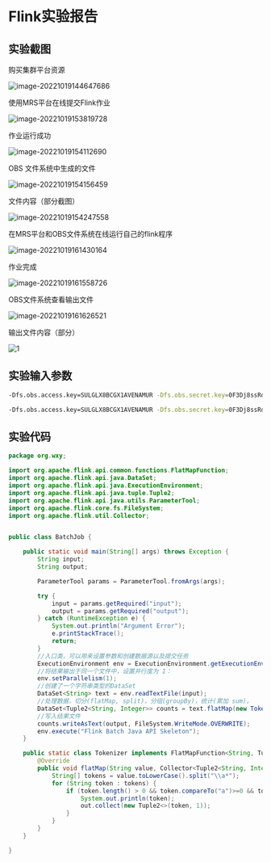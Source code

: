 # Flink实验报告

## 实验截图

购买集群平台资源

![image-20221019144647686](http://img.nebular.site/md/image-20221019144647686.png)



使用MRS平台在线提交Flink作业

![image-20221019153819728](http://img.nebular.site/md/image-20221019153819728.png)

作业运行成功

![image-20221019154112690](http://img.nebular.site/md/image-20221019154112690.png)

OBS 文件系统中生成的文件

![image-20221019154156459](http://img.nebular.site/md/image-20221019154156459.png)

文件内容（部分截图）

![image-20221019154247558](http://img.nebular.site/md/image-20221019154247558.png)







在MRS平台和OBS文件系统在线运行自己的flink程序

![image-20221019161430164](http://img.nebular.site/md/image-20221019161430164.png)

作业完成

![image-20221019161558726](http://img.nebular.site/md/image-20221019161558726.png)

OBS文件系统查看输出文件

![image-20221019161626521](http://img.nebular.site/md/image-20221019161626521.png)

输出文件内容（部分）

![1](http://img.nebular.site/md/1.png)

## 实验输入参数

```bash
-Dfs.obs.access.key=SULGLX8BCGX1AVENAMUR -Dfs.obs.secret.key=0F3Dj8ssRdhiyRGqmbQnSRb2gO0uUn6lT6poS6JN --input obs://mrs-201250044-wxy/input/article.txt --output obs://mrs-201250044-wxy/output/output1.txt
```

```bash
-Dfs.obs.access.key=SULGLX8BCGX1AVENAMUR -Dfs.obs.secret.key=0F3Dj8ssRdhiyRGqmbQnSRb2gO0uUn6lT6poS6JN --input obs://mrs-201250044-wxy/input/article.txt --output obs://mrs-201250044-wxy/output/201250044_wxy.txt
```

## 实验代码

```java
package org.wxy;

import org.apache.flink.api.common.functions.FlatMapFunction;
import org.apache.flink.api.java.DataSet;
import org.apache.flink.api.java.ExecutionEnvironment;
import org.apache.flink.api.java.tuple.Tuple2;
import org.apache.flink.api.java.utils.ParameterTool;
import org.apache.flink.core.fs.FileSystem;
import org.apache.flink.util.Collector;


public class BatchJob {

	public static void main(String[] args) throws Exception {
		String input;
		String output;

		ParameterTool params = ParameterTool.fromArgs(args);

		try {
			input = params.getRequired("input");
			output = params.getRequired("output");
		} catch (RuntimeException e) {
			System.out.println("Argument Error");
			e.printStackTrace();
			return;
		}
		//入口类，可以用来设置参数和创建数据源以及提交任务
		ExecutionEnvironment env = ExecutionEnvironment.getExecutionEnvironment();
		//将结果输出于同一个文件中，设置并行度为 1：
		env.setParallelism(1);
		//创建了一个字符串类型的DataSet
		DataSet<String> text = env.readTextFile(input);
		//处理数据，切分(flatMap, split)，分组(groupBy)，统计(累加 sum)。
		DataSet<Tuple2<String, Integer>> counts = text.flatMap(new Tokenizer()).groupBy(0).sum(1);
		//写入结果文件
		counts.writeAsText(output, FileSystem.WriteMode.OVERWRITE);
		env.execute("Flink Batch Java API Skeleton");
	}

	public static class Tokenizer implements FlatMapFunction<String, Tuple2<String, Integer>> {
		@Override
		public void flatMap(String value, Collector<Tuple2<String, Integer>> out) {
			String[] tokens = value.toLowerCase().split("\\a*");
			for (String token : tokens) {
				if (token.length() > 0 && token.compareTo("a")>=0 && token.compareTo("z")<=0) {
					System.out.println(token);
					out.collect(new Tuple2<>(token, 1));
				}
			}
		}
	}

}
```



